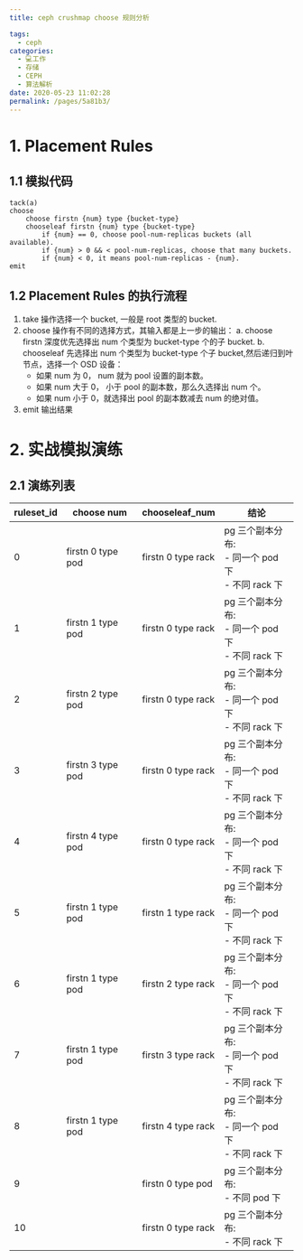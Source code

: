 ```yaml
---
title: ceph crushmap choose 规则分析

tags: 
  - ceph
categories: 
  - 💻工作
  - 存储
  - CEPH
  - 算法解析
date: 2020-05-23 11:02:28
permalink: /pages/5a81b3/
---
```

# 1. Placement Rules
## 1.1 模拟代码
```shell
tack(a)
choose
    choose firstn {num} type {bucket-type}
    chooseleaf firstn {num} type {bucket-type}
        if {num} == 0, choose pool-num-replicas buckets (all available).
        if {num} > 0 && < pool-num-replicas, choose that many buckets.
        if {num} < 0, it means pool-num-replicas - {num}.
emit
```

## 1.2 Placement Rules 的执行流程
1. take 操作选择一个 bucket, 一般是 root 类型的 bucket.
2. choose 操作有不同的选择方式，其输入都是上一步的输出：
    a. choose firstn 深度优先选择出 num 个类型为 bucket-type 个的子 bucket.
    b. chooseleaf 先选择出 num 个类型为 bucket-type 个子 bucket,然后递归到叶节点，选择一个 OSD 设备：
      - 如果 num 为 0， num 就为 pool 设置的副本数。
      - 如果 num 大于 0， 小于 pool 的副本数，那么久选择出 num 个。
      - 如果 num 小于 0，就选择出 pool 的副本数减去 num 的绝对值。
3. emit 输出结果

# 2. 实战模拟演练
## 2.1 演练列表
ruleset_id | choose num |  chooseleaf_num | 结论 |
---|---|---|---|
0 | firstn 0 type pod | firstn 0 type rack | pg 三个副本分布: <br/> - 同一个 pod 下 <br/> - 不同 rack 下 |
1 | firstn 1 type pod | firstn 0 type rack | pg 三个副本分布: <br/> - 同一个 pod 下 <br/> - 不同 rack 下 |
2 | firstn 2 type pod | firstn 0 type rack | pg 三个副本分布: <br/> - 同一个 pod 下 <br/> - 不同 rack 下 |
3 | firstn 3 type pod | firstn 0 type rack | pg 三个副本分布: <br/> - 同一个 pod 下 <br/> - 不同 rack 下 |
4 | firstn 4 type pod | firstn 0 type rack | pg 三个副本分布: <br/> - 同一个 pod 下 <br/> - 不同 rack 下 |
5 | firstn 1 type pod | firstn 1 type rack | pg 三个副本分布: <br/> - 同一个 pod 下 <br/> - 不同 rack 下 |
6 | firstn 1 type pod | firstn 2 type rack | pg 三个副本分布: <br/> - 同一个 pod 下 <br/> - 不同 rack 下 |
7 | firstn 1 type pod | firstn 3 type rack | pg 三个副本分布: <br/> - 同一个 pod 下 <br/> - 不同 rack 下 |
8 | firstn 1 type pod | firstn 4 type rack | pg 三个副本分布: <br/> - 同一个 pod 下 <br/> - 不同 rack 下 |
9 |  | firstn 0 type pod | pg 三个副本分布: <br/> - 不同 pod 下 |
10 |  | firstn 0 type rack | pg 三个副本分布: <br/> - 不同 rack 下 |

